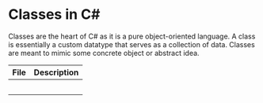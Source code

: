 # Classes in C#
Classes are the heart of C# as it is a pure object-oriented language. A class is essentially a custom datatype that serves as a collection of data. 
Classes are meant to mimic some concrete object or abstract idea.

| File | Description | 
| ---- | ----------- |
|  |  |
|  |  |
|  |  |
|  |  |
|  |  |
